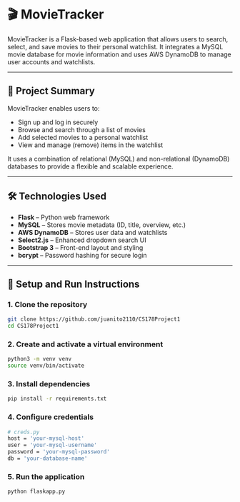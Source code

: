 # 🎬 MovieTracker

MovieTracker is a Flask-based web application that allows users to search, select, and save movies to their personal watchlist. It integrates a MySQL movie database for movie information and uses AWS DynamoDB to manage user accounts and watchlists.

---

## 📌 Project Summary

MovieTracker enables users to:
- Sign up and log in securely
- Browse and search through a list of movies
- Add selected movies to a personal watchlist
- View and manage (remove) items in the watchlist

It uses a combination of relational (MySQL) and non-relational (DynamoDB) databases to provide a flexible and scalable experience.

---

## 🛠 Technologies Used

- **Flask** – Python web framework
- **MySQL** – Stores movie metadata (ID, title, overview, etc.)
- **AWS DynamoDB** – Stores user data and watchlists
- **Select2.js** – Enhanced dropdown search UI
- **Bootstrap 3** – Front-end layout and styling
- **bcrypt** – Password hashing for secure login

---

## 🚀 Setup and Run Instructions

### 1. Clone the repository
```bash
git clone https://github.com/juanito2110/CS178Project1
cd CS178Project1
```

### 2. Create and activate a virtual environment
```bash
python3 -m venv venv
source venv/bin/activate 
```

### 3. Install dependencies
```bash
pip install -r requirements.txt
```

### 4. Configure credentials
```bash
# creds.py
host = 'your-mysql-host'
user = 'your-mysql-username'
password = 'your-mysql-password'
db = 'your-database-name'
```

### 5. Run the application
```bash
python flaskapp.py
```

